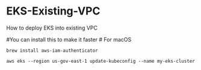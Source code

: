 # EKS-Existing-VPC
How to deploy EKS into existing VPC


#You can install this to make it faster # For macOS

``
brew install aws-iam-authenticator
``  

``
aws eks --region us-gov-east-1 update-kubeconfig --name my-eks-cluster
``  

